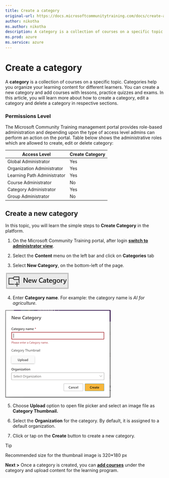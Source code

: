```yaml
---
title: Create a category
original-url: https://docs.microsoftcommunitytraining.com/docs/create-a-category
author: nikotha
ms.author: nikotha
description: A category is a collection of courses on a specific topic. Categories help you organize your learning content for different learners.
ms.prod: azure
ms.service: azure
---
```


# Create a category

A **category** is a collection of courses on a specific topic. Categories help you organize your learning content for different learners. You can create a new category and add courses with lessons, practice quizzes and exams.
In this article, you will learn more about how to create a category, edit a category and delete a category in respective sections.

### Permissions Level
The Microsoft Community Training management portal provides role-based administration and depending upon the type of access level admins can perform an action on the portal. Table below shows the administrative roles which are allowed to create, edit or delete category:

| Access Level  | Create Category |
| --- | --- |
| Global Administrator | Yes |
| Organization Administrator | Yes |
| Learning Path Administrator | Yes |
| Course Administrator | No |
| Category Administrator | Yes |
| Group Administrator | No |

## Create a new category
In this topic, you will learn the simple steps to **Create Category** in the platform.

1.	On the Microsoft Community Training portal, after login [**switch to administrator view**](https://microsoftindia.document360.io/docs/configure-platform#step-2--switch-to-administrator-view-of-the-portal).

2.	Select the **Content** menu on the left bar and click on **Categories** tab

3.	Select **New Category**, on the bottom-left of the page.

  ![New category button](../../../media/New%20category%20button.png)

4.	Enter **Category name**. For example: the category name is *AI for agriculture.*

![AI for agriculture](../../../media/image%28385%29.png)

5.	Choose **Upload** option to open file picker and select an image file as **Category Thumbnail.**

6.	Select the **Organization** for the category. By default, it is assigned to a default organization.

7.	Click or tap on the **Create** button to create a new category.

> [!TIP]
> Recommended size for the thumbnail image is 320*180 px

**Next >** Once a category is created, you can [**add courses**](https://microsoftindia.document360.io/docs/create-a-course) under the category and upload content for the learning program.